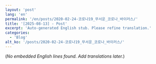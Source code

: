 ```yaml
---
layout: 'post'
lang: 'en'
permalink: '/en/posts/2020-02-24-코로나19_무서운_코로나_바이러스/'
title: '[2025-08-13] - Post'
excerpt: 'Auto-generated English stub. Please refine translation.'
categories:
  - 'Blog'
alt_ko: '/posts/2020-02-24-코로나19_무서운_코로나_바이러스/'
---
```


(*No embedded English lines found. Add translations later.*)
